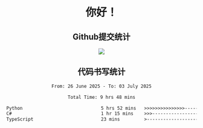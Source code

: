<div align="center">
<h1>你好！</h1>

<h2>Github提交统计</h2>
<a href="https://github.com/ikun0014">
    <img src="https://github-readme-stats.vercel.app/api?username=ikun0014&include_all_commits=true&count_private=true&locale=cn&show_icons=true&bg_color=0,EC6C6C,FFD479,FFFC79,73FA79,73FDFF,D783FF"/>
  </a>
</div>

<div align="center">
<h2>代码书写统计</h2>
  
<!--START_SECTION:waka-->

```txt
From: 26 June 2025 - To: 03 July 2025

Total Time: 9 hrs 48 mins

Python                             5 hrs 52 mins   >>>>>>>>>>>>>>>----------   59.30 %
C#                                 1 hr 15 mins    >>>----------------------   12.77 %
TypeScript                         23 mins         >------------------------   03.91 %
```

<!--END_SECTION:waka-->

</div>
